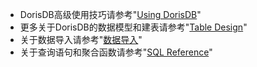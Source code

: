 * DorisDB高级使用技巧请参考"[Using DorisDB](6.使用DorisDB.md)"
* 更多关于DorisDB的数据模型和建表请参考"[Table Design](3.表设计.md)"
* 关于数据导入请参考"[数据导入](4.数据导入.md)"
* 关于查询语句和聚合函数请参考"[SQL Reference](3.表设计.md)"